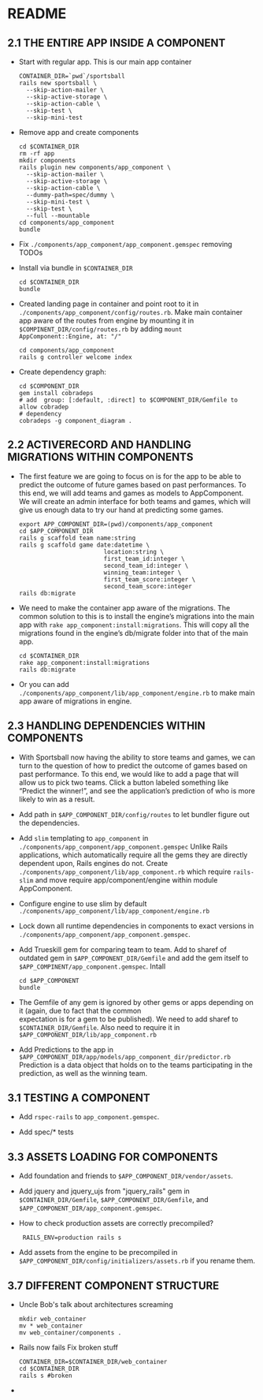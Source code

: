 # README

## 2.1 THE ENTIRE APP INSIDE A COMPONENT

* Start with regular app. This is our main app container

      CONTAINER_DIR=`pwd`/sportsball
      rails new sportsball \
        --skip-action-mailer \
        --skip-active-storage \
        --skip-action-cable \
        --skip-test \
        --skip-mini-test 

* Remove app and create components

      cd $CONTAINER_DIR
      rm -rf app
      mkdir components
      rails plugin new components/app_component \
        --skip-action-mailer \
        --skip-active-storage \
        --skip-action-cable \
        --dummy-path=spec/dummy \
        --skip-mini-test \
        --skip-test \
        --full --mountable
      cd components/app_component
      bundle
      
* Fix `./components/app_component/app_component.gemspec` removing TODOs
 
* Install via bundle in `$CONTAINER_DIR`
 
      cd $CONTAINER_DIR
      bundle

* Created landing page in container and point root to it in `./components/app_component/config/routes.rb`.
  Make main container app aware of the routes from engine by mounting it in 
  `$COMPINENT_DIR/config/routes.rb` by adding `mount AppComponent::Engine, at: "/"`


      cd components/app_component
      rails g controller welcome index 
       
* Create dependency graph:

      cd $COMPONENT_DIR
      gem install cobradeps
      # add  group: [:default, :direct] to $COMPONENT_DIR/Gemfile to allow cobradep
      # dependency
      cobradeps -g component_diagram .


## 2.2 ACTIVERECORD AND HANDLING MIGRATIONS WITHIN COMPONENTS

* The first feature we are going to focus on is for the app to be able to predict the outcome of future games 
  based on past performances. To this end, we will add teams and games as models to AppComponent. We will create 
  an admin interface for both teams and games, which will give us enough data to try our hand at predicting some games.

      export APP_COMPONENT_DIR=(pwd)/components/app_component
      cd $APP_COMPONENT_DIR
      rails g scaffold team name:string
      rails g scaffold game date:datetime \
                              location:string \
                              first_team_id:integer \
                              second_team_id:integer \
                              winning_team:integer \
                              first_team_score:integer \
                              second_team_score:integer
      rails db:migrate
      
* We need to make the container app aware of the migrations. The common solution to this is to install the engine’s 
  migrations into the main app with `rake app_component:install:migrations`. This will copy all the migrations found 
  in the engine’s db/migrate folder into that of the main app.

      cd $CONTAINER_DIR
      rake app_component:install:migrations
      rails db:migrate

* Or you can add `./components/app_component/lib/app_component/engine.rb` 
  to make main app aware of migrations in engine.


## 2.3 HANDLING DEPENDENCIES WITHIN COMPONENTS

* With Sportsball now having the ability to store teams and games, we can turn to the question of how to predict 
  the outcome of games based on past performance. To this end, we would like to add a page that will allow us to pick 
  two teams. Click a button labeled something like “Predict the winner!”, and see the application’s prediction of who 
  is more likely to win as a result.

* Add path in `$APP_COMPONENT_DIR/config/routes` to let bundler figure out the dependencies.

* Add `slim` templating to `app_component` in `./components/app_component/app_component.gemspec`
  Unlike Rails applications, which automatically require all the gems they are directly dependent upon, 
  Rails engines do not. Create `./components/app_component/lib/app_component.rb` which require `rails-slim`
  and move require app/component/engine within module AppComponent.

* Configure engine to use slim by default `./components/app_component/lib/app_component/engine.rb`

* Lock down all runtime dependencies in components to exact versions in `./components/app_component/app_component.gemspec`.

* Add Trueskill gem for comparing team to team. Add to sharef of outdated gem in `$APP_COMPONENT_DIR/Gemfile` and add
  the gem itself to `$APP_COMPINENT/app_component.gemspec`. Intall
  
      cd $APP_COMPONENT
      bundle

* The Gemfile of any gem is ignored by other gems or apps depending on it (again, due to fact that the common \
  expectation is for a gem to be published). We need to add sharef to `$CONTAINER_DIR/Gemfile`. Also need to require it
  in `$APP_COMPONENT_DIR/lib/app_component.rb`

* Add Predictions to the app in `$APP_COMPONENT_DIR/app/models/app_component_dir/predictor.rb`
  Prediction is a data object that holds on to the teams participating in the prediction, as well as the winning team.

## 3.1 TESTING A COMPONENT

* Add `rspec-rails` to `app_component.gemspec`.

* Add spec/* tests

## 3.3 ASSETS LOADING FOR COMPONENTS

* Add foundation and friends to `$APP_COMPONENT_DIR/vendor/assets`.

* Add jquery and jquery_ujs from "jquery_rails" gem in `$CONTAINER_DIR/Gemfile`, `$APP_COMPONENT_DIR/Gemfile`, and 
  `$APP_COMPONENT_DIR/app_component.gemspec`.
  
* How to check production assets are correctly precompiled?
  
       RAILS_ENV=production rails s
       
* Add assets from the engine to be precompiled in `$APP_COMPONENT_DIR/config/initializers/assets.rb` if you rename them.

## 3.7 DIFFERENT COMPONENT STRUCTURE

* Uncle Bob's talk about architectures screaming

      mkdir web_container
      mv * web_container
      mv web_container/components .
      
* Rails now fails Fix broken stuff

      CONTAINER_DIR=$CONTAINER_DIR/web_container      
      cd $CONTAINER_DIR
      rails s #broken
      
* 
